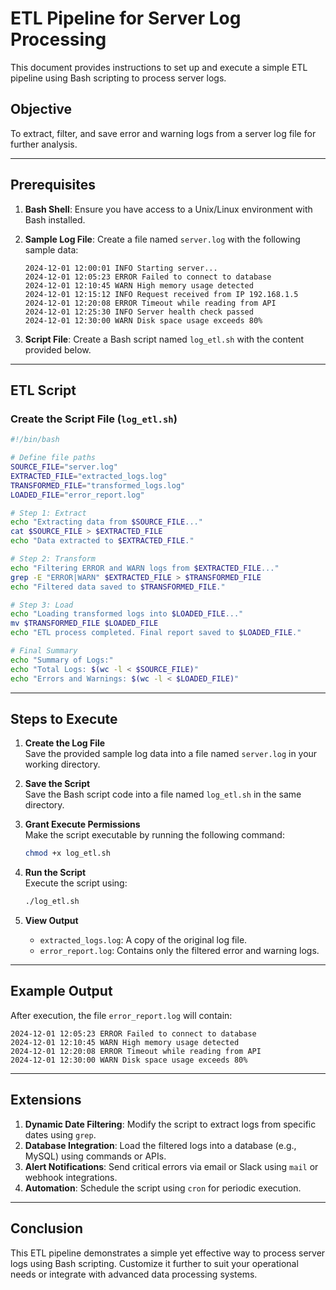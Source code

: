 # ETL Pipeline for Server Log Processing

This document provides instructions to set up and execute a simple ETL pipeline using Bash scripting to process server logs.

## Objective
To extract, filter, and save error and warning logs from a server log file for further analysis.

---

## Prerequisites

1. **Bash Shell**: Ensure you have access to a Unix/Linux environment with Bash installed.
2. **Sample Log File**: Create a file named `server.log` with the following sample data:

    ```
    2024-12-01 12:00:01 INFO Starting server...
    2024-12-01 12:05:23 ERROR Failed to connect to database
    2024-12-01 12:10:45 WARN High memory usage detected
    2024-12-01 12:15:12 INFO Request received from IP 192.168.1.5
    2024-12-01 12:20:08 ERROR Timeout while reading from API
    2024-12-01 12:25:30 INFO Server health check passed
    2024-12-01 12:30:00 WARN Disk space usage exceeds 80%
    ```
3. **Script File**: Create a Bash script named `log_etl.sh` with the content provided below.

---

## ETL Script

### Create the Script File (`log_etl.sh`)

```bash
#!/bin/bash

# Define file paths
SOURCE_FILE="server.log"
EXTRACTED_FILE="extracted_logs.log"
TRANSFORMED_FILE="transformed_logs.log"
LOADED_FILE="error_report.log"

# Step 1: Extract
echo "Extracting data from $SOURCE_FILE..."
cat $SOURCE_FILE > $EXTRACTED_FILE
echo "Data extracted to $EXTRACTED_FILE."

# Step 2: Transform
echo "Filtering ERROR and WARN logs from $EXTRACTED_FILE..."
grep -E "ERROR|WARN" $EXTRACTED_FILE > $TRANSFORMED_FILE
echo "Filtered data saved to $TRANSFORMED_FILE."

# Step 3: Load
echo "Loading transformed logs into $LOADED_FILE..."
mv $TRANSFORMED_FILE $LOADED_FILE
echo "ETL process completed. Final report saved to $LOADED_FILE."

# Final Summary
echo "Summary of Logs:"
echo "Total Logs: $(wc -l < $SOURCE_FILE)"
echo "Errors and Warnings: $(wc -l < $LOADED_FILE)"
```

---

## Steps to Execute

1. **Create the Log File**  
   Save the provided sample log data into a file named `server.log` in your working directory.

2. **Save the Script**  
   Save the Bash script code into a file named `log_etl.sh` in the same directory.

3. **Grant Execute Permissions**  
   Make the script executable by running the following command:
   ```bash
   chmod +x log_etl.sh
   ```

4. **Run the Script**  
   Execute the script using:
   ```bash
   ./log_etl.sh
   ```

5. **View Output**  
   - `extracted_logs.log`: A copy of the original log file.
   - `error_report.log`: Contains only the filtered error and warning logs.

---

## Example Output

After execution, the file `error_report.log` will contain:

```text
2024-12-01 12:05:23 ERROR Failed to connect to database
2024-12-01 12:10:45 WARN High memory usage detected
2024-12-01 12:20:08 ERROR Timeout while reading from API
2024-12-01 12:30:00 WARN Disk space usage exceeds 80%
```

---

## Extensions

1. **Dynamic Date Filtering**: Modify the script to extract logs from specific dates using `grep`.
2. **Database Integration**: Load the filtered logs into a database (e.g., MySQL) using commands or APIs.
3. **Alert Notifications**: Send critical errors via email or Slack using `mail` or webhook integrations.
4. **Automation**: Schedule the script using `cron` for periodic execution.

---

## Conclusion

This ETL pipeline demonstrates a simple yet effective way to process server logs using Bash scripting. Customize it further to suit your operational needs or integrate with advanced data processing systems.

